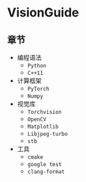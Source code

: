 # VisionGuide

## 章节

* 编程语法
    * `Python`
    * `C++11`
* 计算框架
    * `PyTorch` 
    * `Numpy`
* 视觉库
    * `Torchvision`
    * `OpenCV`
    * `Matplotlib`
    * `Libjpeg-turbo`
    * `stb`
* 工具
    * `cmake`
    * `google test`
    * `clang-format`